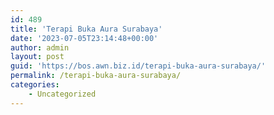 ```yaml
---
id: 489
title: 'Terapi Buka Aura Surabaya'
date: '2023-07-05T23:14:48+00:00'
author: admin
layout: post
guid: 'https://bos.awn.biz.id/terapi-buka-aura-surabaya/'
permalink: /terapi-buka-aura-surabaya/
categories:
    - Uncategorized
---
```


